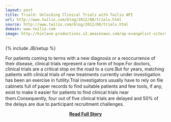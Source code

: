 ```yaml
---
layout: post
title: TrialX: Unlocking Clinical Trials with Twilio API
url: http://www.twilio.com/blog/2012/08/trialx.html
source: http://www.twilio.com/blog/2012/08/trialx.html
domain: www.twilio.com
image: http://kinlane-productions.s3.amazonaws.com/ap-evangelist-site/curated/screenshots/9352_api500_com.png
---
```

{% include JB/setup %}<p>For patients coming to terms with a new diagnosis or a reoccurrence of their disease, clinical trials represent a rare form of hope.For doctors, clinical trials are a critical stop on the road to a cure.But for years, matching patients with clinical trials of new treatments currently under investigation has been an exercise in futility.Trial investigators usually have to rely on ﬁle cabinets full of paper records to ﬁnd suitable patients and few tools, if any, exist to make it easier for patients to ﬁnd clinical trials near them.Consequently, four out of ﬁve clinical trials are delayed and 50% of the delays are due to participant recruitment challenges.</p>
<center><p><a href="http://www.twilio.com/blog/2012/08/trialx.html" style='padding:25px; font-sze:18px; font-weight: bold;'>Read Full Story</a></p></center>
